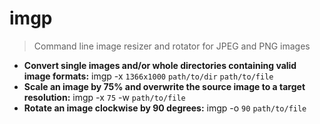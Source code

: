 # imgp
> Command line image resizer and rotator for JPEG and PNG images
- **Convert single images and/or whole directories containing valid image formats:**
imgp -x `1366x1000` `path/to/dir` `path/to/file`
- **Scale an image by 75% and overwrite the source image to a target resolution:**
imgp -x `75` -w `path/to/file`
- **Rotate an image clockwise by 90 degrees:**
imgp -o `90` `path/to/file`
